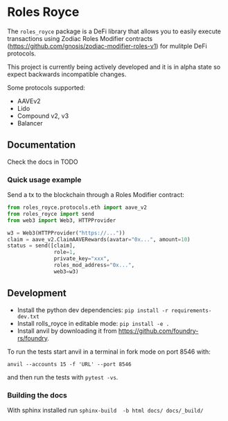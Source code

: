 # Roles Royce


The `roles_royce` package is a DeFi library that allows you to easily execute 
transactions using Zodiac Roles Modifier contracts (https://github.com/gnosis/zodiac-modifier-roles-v1)
for mulitple DeFi protocols. 

This project is currently being actively developed and it is in alpha state 
so expect backwards incompatible changes.

Some protocols supported:

* AAVEv2
* Lido
* Compound v2, v3
* Balancer


## Documentation

Check the docs in TODO

### Quick usage example

Send a tx to the blockchain through a Roles Modifier contract:

```python 
from roles_royce.protocols.eth import aave_v2
from roles_royce import send
from web3 import Web3, HTTPProvider

w3 = Web3(HTTPProvider("https://..."))
claim = aave_v2.ClaimAAVERewards(avatar="0x...", amount=10)
status = send([claim],
               role=1,
               private_key="xxx",
               roles_mod_address="0x...",
               web3=w3)

```

## Development

* Install the python dev dependencies: `pip install -r requirements-dev.txt`
* Install rolls_royce in editable mode: `pip install -e .`
* Install anvil by downloading it from https://github.com/foundry-rs/foundry.


To run the tests start anvil in a terminal in fork mode on port 8546 with:

`anvil --accounts 15 -f 'URL' --port 8546`

and then run the tests with `pytest -vs`.

### Building the docs

With sphinx installed run `sphinx-build  -b html docs/ docs/_build/`